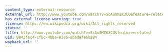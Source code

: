 ```yaml
---
content_type: external-resource
external_url: http://www.youtube.com/watch?v=ScAu0MZK3CU&feature=related
has_external_license_warning: true
license: https://en.wikipedia.org/wiki/All_rights_reserved
status: ''
title: http://www.youtube.com/watch?v=ScAu0MZK3CU&feature=related
uid: 0843fac4-cfbc-4bba-93c6-abbd9fe6b284
wayback_url: ''
---
```

